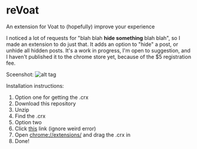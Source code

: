 # reVoat
An extension for Voat to (hopefully) improve your experience

I noticed a lot of requests for "blah blah **hide something** blah blah", so I made an extension to do just that. It adds an option to "hide" a post, or unhide all hidden posts. It's a work in progress, I'm open to suggestion, and I haven't published it to the chrome store yet, because of the $5 registration fee.

Sceenshot:
![alt tag](https://raw.github.com/purpleicious/reVoat/master/screenshot.png)

Installation instructions:

1. Option one for getting the .crx
  1. Download this repository
  2. Unzip
  3. Find the .crx
2. Option two
  1. Click [this](http://jack.antinode.ca/reVoat.crx) link (ignore weird error)
3. Open [chrome://extensions/](chrome://extensions/) and drag the .crx in
4. Done!
